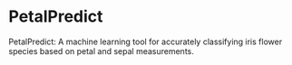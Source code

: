 # PetalPredict
PetalPredict: A machine learning tool for accurately classifying iris flower species based on petal and sepal measurements.
